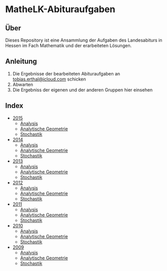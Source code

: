 # MatheLK-Abituraufgaben

## Über

Dieses Repository ist eine Ansammlung der Aufgaben des Landesabiturs in Hessen im Fach Mathematik und der erarbeiteten Lösungen.

## Anleitung

1. Die Ergebnisse der bearbeiteten Abituraufgaben an [tobias.erthal@icloud.com](mailto:tobias.erthal@icloud.com) schicken
2. Abwarten
3. Die Ergebniss der eigenen und der anderen Gruppen hier einsehen

## Index

- [2015](https://github.com/fabianehlert/MatheLK-Abituraufgaben/tree/master/2015)
  + [Analysis](https://github.com/fabianehlert/MatheLK-Abituraufgaben/tree/master/2015/Analysis)
  + [Analytische Geometrie](https://github.com/fabianehlert/MatheLK-Abituraufgaben/tree/master/2015/Analytische%20Geometrie)
  + [Stochastik](https://github.com/fabianehlert/MatheLK-Abituraufgaben/tree/master/2015/Stochastik)
- [2014](https://github.com/fabianehlert/MatheLK-Abituraufgaben/tree/master/2014)
  + [Analysis](https://github.com/fabianehlert/MatheLK-Abituraufgaben/tree/master/2014/Analysis)
  + [Analytische Geometrie](https://github.com/fabianehlert/MatheLK-Abituraufgaben/tree/master/2014/Analytische%20Geometrie)
  + [Stochastik](https://github.com/fabianehlert/MatheLK-Abituraufgaben/tree/master/2014/Stochastik)
- [2013](https://github.com/fabianehlert/MatheLK-Abituraufgaben/tree/master/2013)
  + [Analysis](https://github.com/fabianehlert/MatheLK-Abituraufgaben/tree/master/2013/Analysis)
  + [Analytische Geometrie](https://github.com/fabianehlert/MatheLK-Abituraufgaben/tree/master/2013/Analytische%20Geometrie)
  + [Stochastik](https://github.com/fabianehlert/MatheLK-Abituraufgaben/tree/master/2013/Stochastik)
- [2012](https://github.com/fabianehlert/MatheLK-Abituraufgaben/tree/master/2012)
  + [Analysis](https://github.com/fabianehlert/MatheLK-Abituraufgaben/tree/master/2012/Analysis)
  + [Analytische Geometrie](https://github.com/fabianehlert/MatheLK-Abituraufgaben/tree/master/2012/Analytische%20Geometrie)
  + [Stochastik](https://github.com/fabianehlert/MatheLK-Abituraufgaben/tree/master/2012/Stochastik)
- [2011](https://github.com/fabianehlert/MatheLK-Abituraufgaben/tree/master/2011)
  + [Analysis](https://github.com/fabianehlert/MatheLK-Abituraufgaben/tree/master/2011/Analysis)
  + [Analytische Geometrie](https://github.com/fabianehlert/MatheLK-Abituraufgaben/tree/master/2011/Analytische%20Geometrie)
  + [Stochastik](https://github.com/fabianehlert/MatheLK-Abituraufgaben/tree/master/2011/Stochastik)
- [2010](https://github.com/fabianehlert/MatheLK-Abituraufgaben/tree/master/2010)
  + [Analysis](https://github.com/fabianehlert/MatheLK-Abituraufgaben/tree/master/2010/Analysis)
  + [Analytische Geometrie](https://github.com/fabianehlert/MatheLK-Abituraufgaben/tree/master/2010/Analytische%20Geometrie)
  + [Stochastik](https://github.com/fabianehlert/MatheLK-Abituraufgaben/tree/master/2010/Stochastik)
- [2009](https://github.com/fabianehlert/MatheLK-Abituraufgaben/tree/master/2009)
  + [Analysis](https://github.com/fabianehlert/MatheLK-Abituraufgaben/tree/master/2009/Analysis)
  + [Analytische Geometrie](https://github.com/fabianehlert/MatheLK-Abituraufgaben/tree/master/2009/Analytische%20Geometrie)
  + [Stochastik](https://github.com/fabianehlert/MatheLK-Abituraufgaben/tree/master/2009/Stochastik)
